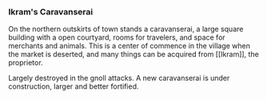 ### Ikram's Caravanserai

On the northern outskirts of town stands a caravanserai, a large square building with a open courtyard, rooms for travelers, and space for merchants and animals. This is a center of commence in the village when the market is deserted, and many things can be acquired from [[Ikram]], the proprietor. 

Largely destroyed in the gnoll attacks. A new caravanserai is under construction, larger and better fortified. 



